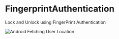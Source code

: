 # FingerprintAuthentication
Lock and Unlock using FingerPrint Authentication


![Android Fetching User Location]()
